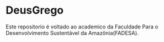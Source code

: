 # DeusGrego
Este repositorio é voltado ao academico da Faculdade Para o Desenvolvimento Sustentável da Amazônia(FADESA).
